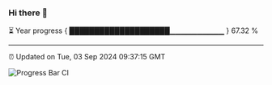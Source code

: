 ### Hi there 👋

⏳ Year progress { ████████████████████▁▁▁▁▁▁▁▁▁▁ } 67.32 %

---

⏰ Updated on Tue, 03 Sep 2024 09:37:15 GMT

![Progress Bar CI](https://github.com/IshwaranRudhara/GIT-ACTION/workflows/Progress%20Bar%20CI/badge.svg)
